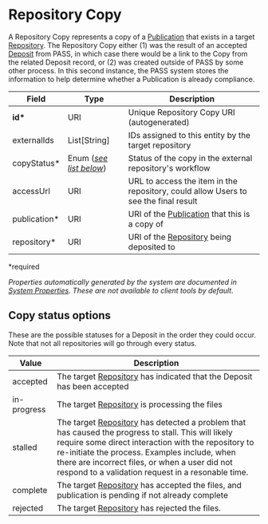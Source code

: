 # Repository Copy

A Repository Copy represents a copy of a [Publication](Publication.md) that exists in a target [Repository](Repository.md). The Repository Copy either (1) was the result of an accepted [Deposit](Deposit.md) from PASS, in which case there would be a link to the Copy from the related Deposit record, or (2) was created outside of PASS by some other process. In this second instance, the PASS system stores the information to help determine whether a Publication is already compliance.

| Field  		| Type  		| Description |
| ------------- | ------------- | ------------- |
| __id*__ | URI | Unique Repository Copy URI (autogenerated) |
| externalIds | List[String] | IDs assigned to this entity by the target repository |
| copyStatus* | Enum ([_see list below_](#copy-status-options)) | Status of the copy in the external repository's workflow |
| accessUrl | URI | URL to access the item in the repository, could allow Users to see the final result |
| publication* | URI | URI of the [Publication](Publication.md) that this is a copy of |
| repository* | URI | URI of the [Repository](Repository.md) being deposited to |
 
*required 

*Properties automatically generated by the system are documented in [System Properties](SystemProperties.md). These are not available to client tools by default.*

## Copy status options

These are the possible statuses for a Deposit in the order they could occur. Note that not all repositories will go through every status.

| Value  		  | Description |
| --------------- | ------------- |
| accepted | The target [Repository](Repository.md) has indicated that the Deposit has been accepted|
| in-progress | The target [Repository](Repository.md) is processing the files |
| stalled | The target [Repository](Repository.md) has detected a problem that has caused the progress to stall. This will likely require some direct interaction with the repository to re-initiate the process. Examples include, when there are incorrect files, or when a user did not respond to a validation request in a resonable time. |
| complete | The target [Repository](Repository.md) has accepted the files, and publication is pending if not already complete |
| rejected | The target [Repository](Repository.md) has rejected the files. |
